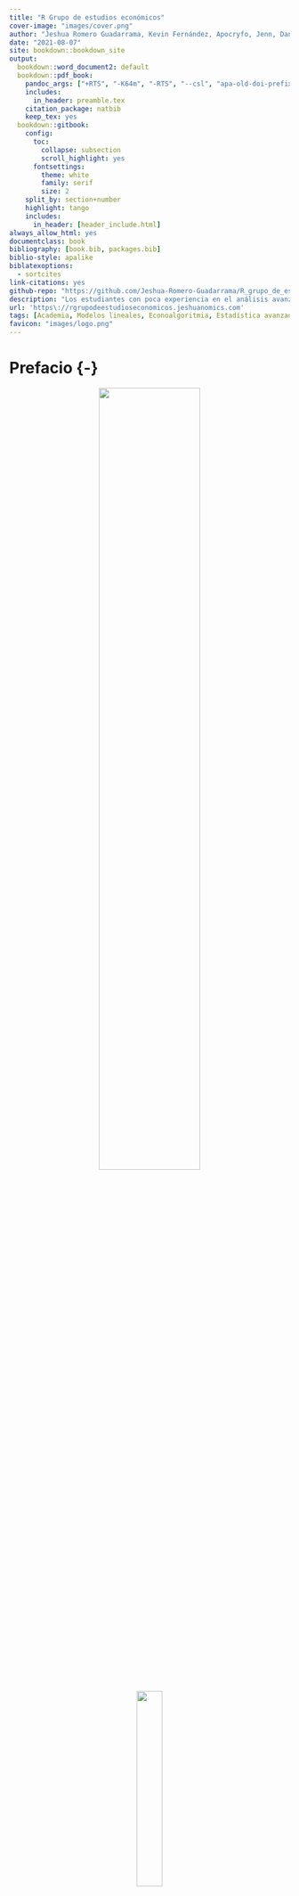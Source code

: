```yaml
---
title: "R Grupo de estudios económicos"
cover-image: "images/cover.png"
author: "Jeshua Romero Guadarrama, Kevin Fernández, Apocryfo, Jenn, Daniel, Tifany Jiménez, Ernesto, Ezequiel, Rich Conejo, Angiebaram, Jesmarth, Adolfo Robles, Isaac Flores, Abdeel, Roberto Daniel"
date: "2021-08-07"
site: bookdown::bookdown_site
output:
  bookdown::word_document2: default 
  bookdown::pdf_book:
    pandoc_args: ["+RTS", "-K64m", "-RTS", "--csl", "apa-old-doi-prefix.csl"]
    includes:
      in_header: preamble.tex
    citation_package: natbib
    keep_tex: yes
  bookdown::gitbook:
    config:
      toc:
        collapse: subsection
        scroll_highlight: yes
      fontsettings:
        theme: white
        family: serif
        size: 2
    split_by: section+number
    highlight: tango
    includes:
      in_header: [header_include.html]
always_allow_html: yes
documentclass: book
bibliography: [book.bib, packages.bib]
biblio-style: apalike
biblatexoptions:
  - sortcites
link-citations: yes
github-repo: "https://github.com/Jeshua-Romero-Guadarrama/R_grupo_de_estudios_economicos"
description: "Los estudiantes con poca experiencia en el análisis avanzado de estadísticas a menudo tienen dificultades para entender los beneficios de desarrollar habilidades de programación al momento de aplicar diversos métodos descriptivos e inferenciales. 'Análisis estadístico con R para principiantes' por Jeshua Romero Guadarrama (2021), ofrece una introducción interactiva a los aspectos esenciales de la programación por medio del lenguaje y software estadístico R, así como una guía para la aplicación de la teoría económica y econométrica en entornos específicos. En otras palabras, el objetivo es que los estudiantes se adentren al mundo de la economía aplicada mediante ejemplos empíricos presentados en la vida diaria y haciendo uso de las habilidades de programación recién adquiridas. Dicho objetivo se encuentra respaldado por ejercicios de programación interactivos y la incorporación de visualizaciones dinámicas de conceptos fundamentales mediante la flexibilidad de JavaScript, a través de la biblioteca D3.js."
url: 'https\://rgrupodeestudioseconomicos.jeshuanomics.com'
tags: [Academia, Modelos lineales, Econoalgoritmia, Estadística avanzada, Análisis causal, Programación R]
favicon: "images/logo.png"
---
```


# Prefacio {-}














<center><img style = 'width:60%;' src='images/R_grupo_de_estudios_economicos.png'></center>



<center><img style = 'width:30%;' src='images/cover.jpg'></center>
<br><center><img style='float: center; width:50%' src='images/logo_claim_en_rgb.png'/></center>
<br><center><a href="https://www.jeshuanomics.com/" target="blank">Publicado por Jeshua Romero Guadarrama en colaboración con JeshuaNomics:</a></center>
<br><center><a href="https://github.com/JeshuaNomics" class="fa fa-github"><span class="label">  Git Hub</span></a>
<a href="https://www.facebook.com/JeshuaNomics/" class="fa fa-facebook"><span class="label">  Facebook</span></a>
<a href="https://twitter.com/JeshuaNomics" class="fa fa-twitter"><span class="label">  Twitter</span></a>
<a href="https://www.linkedin.com/in/jeshua-romero-guadarrama/" class="fa fa-linkedin"><span class="label">  Linkedin</span></a>
<a href="https://vk.com/jeshuanomics" class="fa fa-vk"><span class="label">  Vkontakte</span></a>
<a href="https://jeshuanomics.tumblr.com/" class="fa fa-tumblr"><span class="label">  Tumblr</span></a>
<a href="https://www.youtube.com/channel/UCY7f84mJGvMN7TF7XI4-Jgg?view_as=subscriber/" class="fa fa-youtube-play"><span class="label">  YouTube</span></a>
<a href="https://www.instagram.com/JeshuaNomics/" class="fa fa-instagram"><span class="label">  Instagram</span></a></center>

<br> Jeshua Romero Guadarrama es economista y actuario por la <a href="http://www.economia.unam.mx/">Universidad Nacional Autónoma de México</a>, quien ha construido el presente proyecto en colaboración con <a href="https://www.jeshuanomics.com">JeshuaNomics</a>, ubicado en la Ciudad de México, se puede contactar mediante el siguiente correo electrónico: jeshuanomics@gmail.com.
<br>
<br> Última actualización el sábado 07 del 08 de 2021
<br>



Los estudiantes con poca experiencia en el análisis avanzado de estadísticas a menudo tienen dificultades para entender los beneficios de desarrollar habilidades de programación al momento de aplicar diversos métodos descriptivos e inferenciales. <i>Análisis estadístico con R para principiantes</i> por Jeshua Romero Guadarrama (2021), ofrece una introducción interactiva a los aspectos esenciales de la programación por medio del lenguaje y software estadístico R, así como una guía para la aplicación de la teoría económica y econométrica en entornos específicos. En otras palabras, el objetivo es que los estudiantes se adentren al mundo de la economía aplicada mediante ejemplos empíricos presentados en la vida diaria y haciendo uso de las habilidades de programación recién adquiridas. Dicho objetivo se encuentra respaldado por ejercicios de programación interactivos y la incorporación de visualizaciones dinámicas de conceptos fundamentales mediante la flexibilidad de JavaScript, a través de la biblioteca D3.js.

En los últimos años, el lenguaje de programación estadística R se ha convertido en una parte integral del plan de estudios de las clases de estadística que se imparten en las universidades. Regularmente una gran parte de los estudiantes no han estado expuestos a ningún lenguaje de programación antes y, por lo tanto, tienen dificultades para participar en el aprendizaje de R por sí mismos. Con poca experiencia en el análisis avanzado de estadísticas, es natural que los novicios tengan dificultades para comprender los beneficios de desarrollar habilidades en R para aprender y aplicar la estadística. Estos incluyen particularmente la capacidad de realizar, documentar y comunicar estudios empíricos y tener las facilidades para programar estudios de simulación, lo cual es útil para, por ejemplo, comprender y validar teoremas que generalmente no se asimilan o entienden fácilmente con el estudio de las fórmulas. Al ser un economistas aplicado y econometrista, me gustaría que mis colegas desarrollen capacidades de gran valor; en consecuencia, deseo compartir con las nuevas generaciones de economistas mis conocimientos.

En lugar de confrontar a los estudiantes con ejercicios de codificación puros y literatura clásica complementaria, he pensado que sería mejor proporcionar material de aprendizaje interactivo que combine el código en R con el contenido del curso de texto *Introducción a la Econometría* de @stock2015 que sirve de base para el presente material. El presente trabajo es un complemento empírico interactivo al estilo de un informe de investigación reproducible que permite a los estudiantes no solo aprender cómo los resultados de los estudios de casos se pueden replicar con R, sino que también fortalece su capacidad para utilizar las habilidades recién adquiridas en otras aplicaciones empíricas.

#### Las convenciones usadas en el presente curso {-}

+ El texto *en cursiva* indica nuevos términos, nombres, botones y similares.

+ El texto **en negrita** se usa generalmente en párrafos para referirse al código **R**. Esto incluye comandos, variables, funciones, tipos de datos, bases de datos y nombres de archivos.

+ <code>Texto de ancho constante sobre fondo gris</code> indica un código **R** que usted puede escribir literalmente. Puede aparecer en párrafos para una mejor distinción entre declaraciones de código ejecutables y no ejecutables, pero se encontrará principalmente en forma de grandes bloques de código **R**. Estos bloques se denominan fragmentos de código.

#### Reconocimiento {-}

A mi alma máter: Universidad Nacional Autónoma de México (Facultad de Economía y Facultad de Ciencias). Por brindarme valiosas oportunidades que coadyuvaron a mi formación.



## Contenido {-}

- Introducción
- Sobre este curso
- Similitud con este curso Otro para principiantes
- Lo que puede omitir con seguridad
- Supuestos tontos
- Cómo está organizado este curso
    + Parte I: Introducción al análisis estadístico con **R**
    + Parte II: Descripción de datos
    + Parte III: Sacar conclusiones a partir de los datos
    + Parte IV: Trabajar con probabilidad
    + Parte V: La parte de diez
    + Apéndice A en línea: Más sobre probabilidad
    + Apéndice B en línea: Estadísticas no paramétricas
    + Apéndice C en línea: Diez temas que simplemente no encajan en ningún otro capítulo
- Iconos utilizados en este curso
- A dónde ir desde aquí

## Índice de contenido {-}

Parte I: Introducción al análisis estadístico con **R**

1. Datos, estadísticas y decisiones
    - Las nociones estadísticas (y relacionadas) que solo debe conocer
        + Muestras y poblaciones
        + Variables: dependientes e independientes
        + Tipos de datos
        + Un poco de probabilidad
    - Estadística inferencial: probando hipótesis
        + Hipótesis nulas y alternativas
        + Dos tipos de error

2. **R**: Qué hace y cómo lo hace
    - Descargando **R** y **RStudio**
    - Una sesión con **R**
        + El directorio de trabajo
        + Así que comencemos, ya
        + Datos faltantes
    - Funciones **R**
    - Funciones definidas por el usuario
    - comentarios
    - **R** Estructuras
        + Vectores
        + Vectores numéricos
        + Matrices
        + Factores
        + Listas
        + Listas y estadísticas
        + Marcos de datos
    - Paquetes
    - Más paquetes
    - **R** Fórmulas
    - Leyendo y escribiendo
        + Hojas de cálculo
        + Archivos CSV
        + Archivos de texto

Parte II: Descripción de datos

3. Obtención de gráficos
    - Encontrar patrones
        + Graficar una distribución
        + Salto de bares
        + Rebanar el pastel
        + La trama de dispersión
        + De cajas y bigotes
    - Gráficos básicos **R**
        + Histogramas
        + Añadiendo características gráficas
        + Parcelas de barras
        + Gráficos circulares
        + Gráficos de puntos
        + Parcelas de barras revisitadas
        + Diagramas de dispersión
        + Diagramas de caja
    - Graduarse a ggplot2
        + Histogramas
        + Parcelas de barras
        + Gráficos de puntos
        + Parcelas de barras revisitadas
        + Diagramas de dispersión
        + Diagramas de caja
    - Terminando

4. Encontrar su centro
    - Medios: el atractivo de los promedios
    - El promedio en **R**: mean()
        + ¿Cuál es tu condición?
        + Eliminar $-signos con with()
        + Explorando los datos
        + Valores atípicos: el defecto de los promedios
        + Otros medios para un fin
    - Medianas: atrapadas en el medio
    - La mediana en **R**: median()
    - Estadísticas à la Mode
    - El modo en **R**

5. Desviarse del promedio
    - Medición de la variación
        + Desviaciones cuadradas promedio: varianza y cómo calcularla
        + Varianza de la muestra
        + Varianza en **R**
    - Regreso a las raíces: desviación estándar
        + Desviación estándar de la población
        + Desviación estándar de la muestra
    - Desviación estándar en **R**
    - Condiciones, condiciones, condiciones

6. Cumplimiento de estándares y posiciones
    - Atrapando algunas Z
        + Características de las puntuaciones z
        + Bonos versus Bambino
        + Puntajes de exámenes
    - Puntuaciones estándar en **R**
    - ¿Cuál es tu posición?
        + Clasificación en **R**
        + Puntuaciones empatadas
        + Nth más pequeño, Nth más grande
        + Percentiles
        + Rangos de porcentaje
    - Resumiendo

7. Resumiendo todo
    - ¿Cuántos?
    - Lo alto y lo bajo
    - Viviendo en los momentos
        + Un momento de enseñanza
        + Volver a descriptivos
        + Asimetría
        + Curtosis
    - Sintonización de la frecuencia
        + Variables nominales: table() et al
        + Variables numéricas: hist()
        + Variables numéricas: stem()
    - Resumiendo un marco de datos

8. ¿Qué es normal?
    - Golpear la curva
        + Profundizando
        + Parámetros de una distribución normal
    - Trabajar con distribuciones normales
        + Distribuciones en **R**
        + Función de densidad normal
        + Función de densidad acumulativa
        + Cuantiles de distribuciones normales
        + Muestreo aleatorio
    - Un miembro distinguido de la familia

Parte III: Sacar conclusiones a partir de los datos

9. El juego de la confianza: estimación
    - Comprensión de las distribuciones de muestreo
    - Una idea EXTREMADAMENTE importante: el teorema del límite central
        + (Aproximadamente) Simulando el teorema del límite central
        + Predicciones del teorema del límite central
    - Confianza: ¡tiene sus límites!
        + Encontrar límites de confianza para una media
    - Encajar en una t

10. Prueba de hipótesis de una muestra
    - Hipótesis, pruebas y errores
    - Pruebas de hipótesis y distribuciones muestrales
    - Coger algo de Z de nuevo
    - Prueba Z en **R**
    - t para uno
    - t Prueba en **R**
    - Trabajar con distribuciones t
    - Visualización de distribuciones t
        + Trazado de t en gráficos **R** base
        + Trazando t en ggplot2
        + Una cosa más sobre ggplot2
    - Probando una varianza
        + Pruebas en **R**
    - Trabajar con distribuciones de chi-cuadrado
    - Visualización de distribuciones de chi-cuadrado
        + Trazado de chi-cuadrado en gráficos **R** base
        + Trazar chi-cuadrado en ggplot2

11. Prueba de hipótesis de dos muestras
    - Hipótesis construidas para dos
    - Distribuciones de muestreo revisadas
        + Aplicación del teorema del límite central
        + Z una vez más
        + Prueba Z para dos muestras en **R**
    - t para dos
    - Como guisantes en una vaina: variaciones iguales
    - Prueba t en **R**
        + Trabajando con dos vectores
        + Trabajar con un marco de datos y una fórmula
        + Visualizando los resultados
        + Como p y q: varianzas desiguales
    - Un conjunto emparejado: prueba de hipótesis para muestras emparejadas
    - Prueba t de muestras pareadas en **R**
    - Prueba de dos variaciones
        + Prueba F en **R**
        + F junto con t
    - Trabajar con distribuciones F
    - Visualización de distribuciones F

12. Prueba de más de dos muestras
    - Probando más de dos
        + Un problema espinoso
        + Una solución
        + Relaciones significativas
    - ANOVA en **R**
        + Visualizando los resultados
        + Después del ANOVA
        + Contrastes en **R**
        + Comparaciones no planificadas
    - Otro tipo de hipótesis, otro tipo de prueba
        + Trabajo con ANOVA de medidas repetidas
        + ANOVA de medidas repetidas en **R**
        + Visualizando los resultados
    - Ponerse de moda
    - Análisis de tendencias en **R**

13. Pruebas más complicadas
    - Rompiendo las combinaciones
        + Interacciones
        + El análisis
    - ANOVA bidireccional en **R**
        + Visualización de los resultados bidireccionales
    - Dos tipos de variables. . . En seguida
        + ANOVA mixto en **R**
        + Visualización de los resultados de ANOVA mixtos
    - Después del análisis
    - Análisis multivariado de varianza
        + MANOVA en **R**
        + Visualización de los resultados de MANOVA
        + Después del análisis

14. Regresión: modelo lineal, múltiple y lineal general
    - La trama de la dispersión
    - Graficar líneas
    - Regresión: ¡Qué línea!
        + Uso de regresión para pronosticar
        + Variación alrededor de la línea de regresión
        + Prueba de hipótesis sobre regresión
    - Regresión lineal en **R**
        + Características del modelo lineal
        + Haciendo predicciones
        + Visualización del diagrama de dispersión y la línea de regresión
        + Graficando los residuales
    - Hacer malabares con muchas relaciones a la vez: regresión múltiple
        + Regresión múltiple en **R**
        + Haciendo predicciones
        + Visualización del diagrama de dispersión 3D y el plano de regresión
    - ANOVA: otra mirada
    - Análisis de covarianza: el componente final del GLM
        + Pero espera, hay más

15. Correlación: el auge y la caída de las relaciones
    - Parcelas de dispersión de nuevo
    - Comprensión de la correlación
    - Correlación y regresión
    - Prueba de hipótesis sobre la correlación
        + ¿Un coeficiente de correlación es mayor que cero?
        + ¿Se diferencian dos coeficientes de correlación?
    - Correlación en **R**
        + Calcular un coeficiente de correlación
        + Prueba de un coeficiente de correlación
        + Prueba de la diferencia entre dos coeficientes de correlación
        + Calcular una matriz de correlación
        + Visualización de matrices de correlación
    - Correlación múltiple
        + Correlación múltiple en **R**
        + Ajuste de R-cuadrado
    - Correlación parcial
    - Correlación parcial en **R**
    - Correlación semiparcial
    - Correlación semiparcial en **R**

16. Regresión curvilínea: cuando las relaciones se complican
    - ¿Qué es un logaritmo?
    - ¿Qué es e?
    - Regresión de potencia
    - Regresión exponencial
    - Regresión logarítmica
    - Regresión polinomial: un poder superior
    - ¿Qué modelo debería utilizar?

Parte IV: Trabajar con probabilidad

17. Introducción a la probabilidad
    - ¿Qué es la probabilidad?
        + Experimentos, ensayos, eventos y espacios de muestra
        + Espacios muestrales y probabilidad
    - Eventos compuestos
        + Unión e intersección
        + Intersección de nuevo
    - La probabilidad condicional
        + Trabajando con las probabilidades
        + La base de la prueba de hipótesis
    - Grandes espacios de muestra
        + Permutaciones
        + Combinaciones
    - **R** Funciones para contar reglas
    - Variables aleatorias: discretas y continuas
    - Distribuciones de probabilidad y funciones de densidad
    - La distribución binomial
    - El binomio binomial y el binomio negativo en **R**
        + Distribución binomial
        + Distribución binomial negativa
    - Prueba de hipótesis con la distribución binomial
    - Más sobre pruebas de hipótesis: **R** versus tradición

18. Introducción al modelado
    - Modelado de una distribución
        + Sumergirse en la distribución de Poisson
        + Modelado con la distribución de Poisson
        + Probando el ajuste del modelo
        + Un comentario sobre chisq.test()
        + Jugando a la pelota con un modelo
    - Una discusión simulada
        + Arriesgarse: el método Monte Carlo
        + Cargando los dados
        + Simulando el teorema del límite central

Parte V: La parte de diez

19. Diez consejos para emigrados de Excel
    - Definir un vector en **R** es como nombrar un rango en Excel
    - Operar en vectores es como operar en rangos con nombre
    - A veces, las funciones estadísticas funcionan de la misma manera
    - Y a veces no
    - Contraste: Excel y **R** funcionan con diferentes formatos de datos
    - Las funciones de distribución son (algo) similares
    - Un marco de datos es (algo) como un rango con nombre de varias columnas
    - La función sapply() es como arrastrar
    - Usar edit() es (casi) como editar una hoja de cálculo
    - Utilice el portapapeles para importar una tabla de Excel a **R**

20. Diez valiosos recursos **R** en línea
    - Sitios web para usuarios **R**
        + **R** - blogueros
        + Red de aplicaciones de Microsoft **R**
        + Rápido - **R**
        + **RStudio** Aprendizaje en línea
        + Desbordamiento de pila
    - Libros y documentación en línea
        + **R** manuales
        + Documentación **R**
        + **RDocumentación**
        + USTED PUEDE analizar
        + El diario **R**
